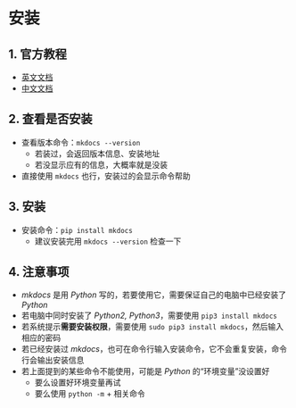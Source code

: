 # 安装

## 1. 官方教程

- <a href="https://mkdocs.readthedocs.io/en/stable/" target="_balnk">英文文档</a>
- <a href="https://markdown-docs-zh.readthedocs.io/zh_CN/latest/" target="_blank">中文文档</a>

## 2. 查看是否安装

- 查看版本命令：`mkdocs --version`
    - 若装过，会返回版本信息、安装地址
    - 若没显示应有的信息，大概率就是没装
- 直接使用 `mkdocs` 也行，安装过的会显示命令帮助

## 3. 安装

- 安装命令：`pip install mkdocs`
    - 建议安装完用 `mkdocs --version` 检查一下

## 4. 注意事项

- *mkdocs* 是用 *Python* 写的，若要使用它，需要保证自己的电脑中已经安装了 *Python*
- 若电脑中同时安装了 *Python2, Python3*，需要使用 `pip3 install mkdocs`
- 若系统提示**需要安装权限**，需要使用 `sudo pip3 install mkdocs`，然后输入相应的密码
- 若已经安装过 *mkdocs*，也可在命令行输入安装命令，它不会重复安装，命令行会输出安装信息
- 若上面提到的某些命令不能使用，可能是 *Python* 的“环境变量”没设置好
    - 要么设置好环境变量再试
    - 要么使用 `python -m` + 相关命令